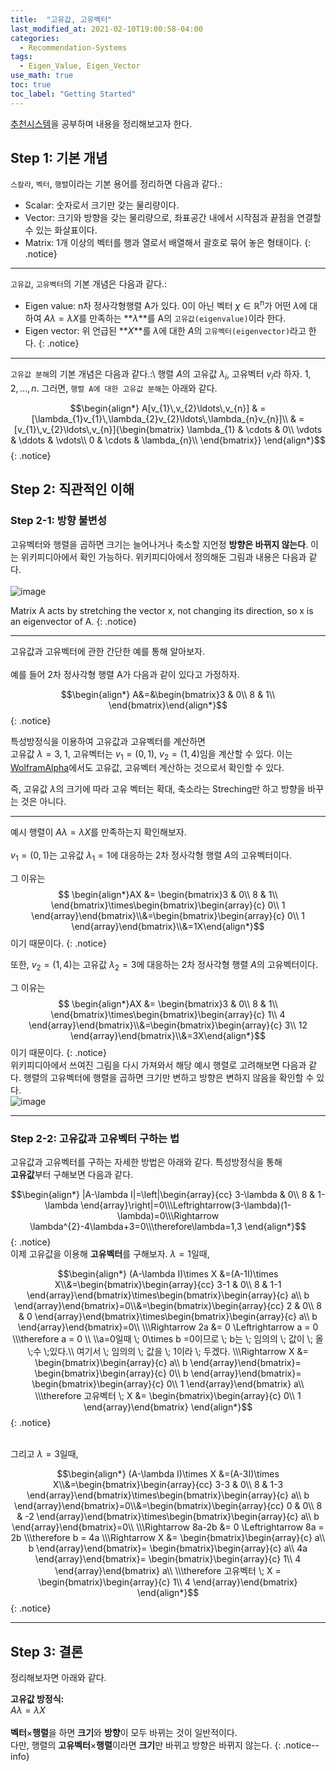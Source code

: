 ```yaml
---
title:  "고유값, 고유벡터"
last_modified_at: 2021-02-10T19:00:58-04:00
categories: 
  - Recommendation-Systems
tags:
  - Eigen_Value, Eigen_Vector
use_math: true
toc: true
toc_label: "Getting Started"
---
```


[추천시스템](https://github.com/jlim0316/Recommendation-Systems)을 공부하며 내용을 정리해보고자 한다. 

## Step 1: 기본 개념

`스칼라`, `벡터`, `행렬`이라는 기본 용어를 정리하면 다음과 같다.:

- Scalar: 숫자로서 크기만 갖는 물리량이다.
- Vector: 크기와 방향을 갖는 물리량으로, 좌표공간 내에서 시작점과 끝점을 연결할 수 있는 화살표이다.
- Matrix: 1개 이상의 벡터를 행과 열로서 배열해서 괄호로 묶어 놓은 형태이다.
{: .notice}

---
`고유값`, `고유벡터`의 기본 개념은 다음과 같다.:
- Eigen value: n차 정사각형행렬 A가 있다. 0이 아닌 벡터 $\chi\in\mathbb{R^{\textrm{n}}}$가 어떤 $\lambda$에 대하여 $A\lambda=\lambda X$를 만족하는 **$\lambda$**를 A의 `고유값(eigenvalue)`이라 한다.
- Eigen vector: 위 언급된 **$X$**를 $\lambda$에 대한 $A$의 `고유벡터(eigenvector)`라고 한다.
{: .notice}

---
`고유값 분해`의 기본 개념은 다음과 같다.:\\
행렬 $A$의 고유값 $\lambda_{i}$, 고유벡터 $v_{i}$라 하자. $1, 2,\ldots, n$. 그러면, `행렬 A에 대한 고유값 분해`는 아래와 같다.

 $$\begin{align*}
 A[v_{1}\,v_{2}\ldots\,v_{n}] & =  [\lambda_{1}v_{1}\,\lambda_{2}v_{2}\ldots\,\lambda_{n}v_{n}]\\
 & =  [v_{1}\,v_{2}\ldots\,v_{n}]{\begin{bmatrix}
\lambda_{1} & \cdots & 0\\
\vdots & \ddots & \vdots\\
0 & \cdots & \lambda_{n}\\
\end{bmatrix}}
\end{align*}$$
{: .notice}


## Step 2: 직관적인 이해
### Step 2-1: 방향 불변성
고유벡터와 행렬을 곱하면 크기는 늘어나거나 축소할 지언정 **방향은 바뀌지 않는다**. 
이는 위키피디아에서 확인 가능하다. 위키피디아에서 정의해둔 그림과 내용은 다음과 같다.<br>
<br>![image](https://user-images.githubusercontent.com/41845290/107492735-20a53680-6bd0-11eb-9461-bb7314cb6a0e.png)

Matrix A acts by stretching the vector x, not changing its direction, so x is an eigenvector of A. 
{: .notice}

---
고유값과 고유벡터에 관한 간단한 예를 통해 알아보자.<br>
<br>예를 들어 2차 정사각형 행렬 A가 다음과 같이 있다고 가정하자.
 
$$\begin{align*}
A&=&\begin{bmatrix}3 & 0\\
8 & 1\\
\end{bmatrix}\end{align*}$$
{: .notice}

특성방정식을 이용하여 고유값과 고유벡터를 계산하면<br> 고유값 $\lambda = 3, \;1$, 고유벡터는 $v_{1}=(0,1)$, $v_{2}=(1,4)$임을 계산할 수 있다.
 이는 [WolframAlpha](https://www.wolframalpha.com/input/?i=eigen+vectors+of+a+matrix&assumption=%7B%22F%22%2C+%22MatrixOperations%22%2C+%22theMatrix%22%7D+-%3E%22%7B%7B3%2C0%7D%2C%7B8%2C1%7D%7D%22&assumption=%7B%22MC%22%2C+%22%22%7D+-%3E+%7B%22Calculator%22%7D)에서도 고유값, 고유벡터 계산하는 것으로서 확인할 수 있다.


즉, 고유값 $\lambda$의 크기에 따라 고유 벡터는 확대, 축소라는 Streching만 하고 방향을 바꾸는 것은 아니다. 

---
예시 행렬이 $A\lambda=\lambda X$를 만족하는지 확인해보자.<br><br>$v_{1}=(0,1)$는 고유값 $\lambda_{1}=1$에 대응하는 2차 정사각형 행렬 $A$의 고유벡터이다. 


그 이유는 $$ \begin{align*}AX &= \begin{bmatrix}3 & 0\\
8 & 1\\
\end{bmatrix}\times\begin{bmatrix}\begin{array}{c}
0\\
1
\end{array}\end{bmatrix}\\&=\begin{bmatrix}\begin{array}{c}
0\\
1
\end{array}\end{bmatrix}\\&=1X\end{align*}$$ 이기 때문이다.
{: .notice}

또한, $v_{2}=(1,4)$는 고유값 $\lambda_{2}=3$에 대응하는 2차 정사각형 행렬 $A$의 고유벡터이다. 

그 이유는 $$ \begin{align*}AX &= \begin{bmatrix}3 & 0\\
8 & 1\\
\end{bmatrix}\times\begin{bmatrix}\begin{array}{c}
1\\
4
\end{array}\end{bmatrix}\\&=\begin{bmatrix}\begin{array}{c}
3\\
12
\end{array}\end{bmatrix}\\&=3X\end{align*}$$ 이기 때문이다.
{: .notice}
<br>
위키피디아에서 쓰여진 그림을 다시 가져와서 해당 예시 행렬로 고려해보면 다음과 같다. 행렬의 고유벡터에 행렬을 곱하면 크기만 변하고 방향은 변하지 않음을 확인할 수 있다.
<br>![image](https://user-images.githubusercontent.com/41845290/107492855-3d416e80-6bd0-11eb-9d71-8b57fe182794.png)




---
### Step 2-2: 고유값과 고유벡터 구하는 법
고유값과 고유벡터를 구하는 자세한 방법은 아래와 같다.
특성방정식을 통해 <br>**고유값**부터 구해보면 다음과 같다.

$$\begin{align*}
|A-\lambda I|=\left|\begin{array}{cc}
3-\lambda & 0\\
8 & 1-\lambda
\end{array}\right|=0\\\Leftrightarrow(3-\lambda)(1-\lambda)=0\\\Rightarrow \lambda^{2}-4\lambda+3=0\\\therefore\lambda=1,3
\end{align*}$$
{: .notice}
<br>
이제 고유값을 이용해 **고유벡터**를 구해보자. $\lambda=1$일때,

$$\begin{align*}
(A-\lambda I)\times X &=(A-1I)\times X\\&=\begin{bmatrix}\begin{array}{cc}
3-1 & 0\\
8 & 1-1
\end{array}\end{bmatrix}\times\begin{bmatrix}\begin{array}{c}
a\\
b
\end{array}\end{bmatrix}=0\\&=\begin{bmatrix}\begin{array}{cc}
2 & 0\\
8 & 0
\end{array}\end{bmatrix}\times\begin{bmatrix}\begin{array}{c}
a\\
b
\end{array}\end{bmatrix}=0\\
\\\Rightarrow 2a &= 0 \Leftrightarrow a = 0 \\\therefore a = 0
\\
\\a=0일때 \; 0\times b =0이므로 \; b는 \; 임의의 \; 값이 \; 올 \;수 \;있다.\\
여기서 \; 임의의 \; 값을 \; 1이라 \; 두겠다.
\\\Rightarrow X &= \begin{bmatrix}\begin{array}{c}
a\\
b
\end{array}\end{bmatrix}= \begin{bmatrix}\begin{array}{c}
0\\
b
\end{array}\end{bmatrix}= \begin{bmatrix}\begin{array}{c}
0\\
1
\end{array}\end{bmatrix} a\\
\\\therefore 고유벡터 \; X &= \begin{bmatrix}\begin{array}{c}
0\\
1
\end{array}\end{bmatrix}
\end{align*}$$
{: .notice}

<br>그리고 $\lambda=3$일때,

$$\begin{align*}
(A-\lambda I)\times X &=(A-3I)\times X\\&=\begin{bmatrix}\begin{array}{cc}
3-3 & 0\\
8 & 1-3
\end{array}\end{bmatrix}\times\begin{bmatrix}\begin{array}{c}
a\\
b
\end{array}\end{bmatrix}=0\\&=\begin{bmatrix}\begin{array}{cc}
0 & 0\\
8 & -2
\end{array}\end{bmatrix}\times\begin{bmatrix}\begin{array}{c}
a\\
b
\end{array}\end{bmatrix}=0\\
\\\Rightarrow 8a-2b &= 0 \Leftrightarrow 8a = 2b \\\therefore b = 4a
\\\Rightarrow X &= \begin{bmatrix}\begin{array}{c}
a\\
b
\end{array}\end{bmatrix}= \begin{bmatrix}\begin{array}{c}
a\\
4a
\end{array}\end{bmatrix}= \begin{bmatrix}\begin{array}{c}
1\\
4
\end{array}\end{bmatrix} a\\
\\\therefore 고유벡터 \; X = \begin{bmatrix}\begin{array}{c}
1\\
4
\end{array}\end{bmatrix}
\end{align*}$$
{: .notice}


---
## Step 3: 결론
정리해보자면 아래와 같다.

**고유값 방정식:** <br>$A\lambda=\lambda X$ <br><br> **벡터**$\times$**행렬**을 하면 **크기**와 **방향**이 모두 바뀌는 것이 일반적이다. <br> 다만, 행렬의 **고유벡터**$\times$**행렬**이라면 **크기**만 바뀌고 방향은 바뀌지 않는다.
{: .notice--info}


